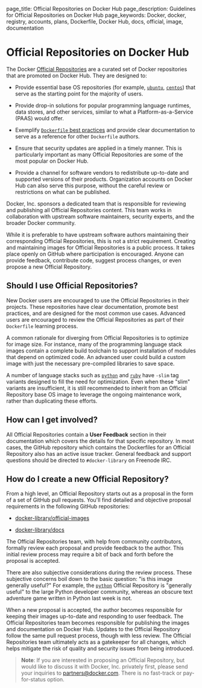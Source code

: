 page_title: Official Repositories on Docker Hub
page_description: Guidelines for Official Repositories on Docker Hub
page_keywords: Docker, docker, registry, accounts, plans, Dockerfile, Docker Hub, docs, official, image, documentation

# Official Repositories on Docker Hub

The Docker [Official Repositories](http://registry.hub.docker.com/official) are
a curated set of Docker repositories that are promoted on Docker Hub. They are
designed to:

* Provide essential base OS repositories (for example,
  [`ubuntu`](https://registry.hub.docker.com/_/ubuntu/),
  [`centos`](https://registry.hub.docker.com/_/centos/)) that serve as the
  starting point for the majority of users.

* Provide drop-in solutions for popular programming language runtimes, data
  stores, and other services, similar to what a Platform-as-a-Service (PAAS)
  would offer.

* Exemplify [`Dockerfile` best practices](/articles/dockerfile_best-practices)
  and provide clear documentation to serve as a reference for other `Dockerfile`
  authors.

* Ensure that security updates are applied in a timely manner. This is
  particularly important as many Official Repositories are some of the most
  popular on Docker Hub.

* Provide a channel for software vendors to redistribute up-to-date and
  supported versions of their products. Organization accounts on Docker Hub can
  also serve this purpose, without the careful review or restrictions on what
  can be published.

Docker, Inc. sponsors a dedicated team that is responsible for reviewing and
publishing all Official Repositories content. This team works in collaboration
with upstream software maintainers, security experts, and the broader Docker
community.

While it is preferable to have upstream software authors maintaining their
corresponding Official Repositories, this is not a strict requirement. Creating
and maintaining images for Official Repositories is a public process. It takes
place openly on GitHub where participation is encouraged. Anyone can provide
feedback, contribute code, suggest process changes, or even propose a new
Official Repository.

## Should I use Official Repositories?

New Docker users are encouraged to use the Official Repositories in their
projects. These repositories have clear documentation, promote best practices,
and are designed for the most common use cases. Advanced users are encouraged to
review the Official Repositories as part of their `Dockerfile` learning process.

A common rationale for diverging from Official Repositories is to optimize for
image size. For instance, many of the programming language stack images contain
a complete build toolchain to support installation of modules that depend on
optimized code. An advanced user could build a custom image with just the
necessary pre-compiled libraries to save space.

A number of language stacks such as
[`python`](https://registry.hub.docker.com/_/python/) and
[`ruby`](https://registry.hub.docker.com/_/ruby/) have `-slim` tag variants
designed to fill the need for optimization.  Even when these "slim" variants are
insufficient, it is still recommended to inherit from an Official Repository
base OS image to leverage the ongoing maintenance work, rather than duplicating
these efforts.

## How can I get involved?

All Official Repositories contain a **User Feedback** section in their
documentation which covers the details for that specific repository. In most
cases, the GitHub repository which contains the Dockerfiles for an Official
Repository also has an active issue tracker. General feedback and support
questions should be directed to `#docker-library` on Freenode IRC.

## How do I create a new Official Repository?

From a high level, an Official Repository starts out as a proposal in the form
of a set of GitHub pull requests.  You'll find detailed and objective proposal
requirements in the following GitHub repositories:

* [docker-library/official-images](https://github.com/docker-library/official-images)

* [docker-library/docs](https://github.com/docker-library/docs)

The Official Repositories team, with help from community contributors, formally
review each proposal and provide feedback to the author. This initial review
process may require a bit of back and forth before the proposal is accepted.

There are also subjective considerations during the review process. These
subjective concerns boil down to the basic question: "is this image generally
useful?"  For example, the [`python`](https://registry.hub.docker.com/_/python/)
Official Repository is "generally useful" to the large Python developer
community, whereas an obscure text adventure game written in Python last week is
not.

When a new proposal is accepted, the author becomes responsible for keeping
their images up-to-date and responding to user feedback.  The Official
Repositories team becomes responsible for publishing the images and
documentation on Docker Hub.  Updates to the Official Repository follow the same
pull request process, though with less review. The Official Repositories team
ultimately acts as a gatekeeper for all changes, which helps mitigate the risk
of quality and security issues from being introduced.

> **Note**: If you are interested in proposing an Official Repository, but would
> like to discuss it with Docker, Inc. privately first, please send your
> inquiries to partners@docker.com.  There is no fast-track or pay-for-status
> option.
